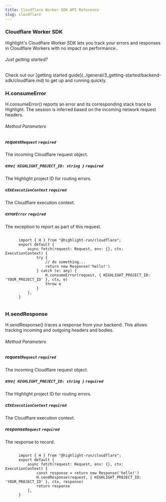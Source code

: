 ```yaml
---
title: Cloudflare Worker SDK API Reference
slug: cloudflare
---
```


<section className="section">
  <div className="left">
    <h3>Cloudflare Worker SDK</h3>
    <p>
      Highlight's Cloudflare Worker SDK lets you track your errors and responses in Cloudflare Workers
with no impact on performance..
    </p>
  </div>
  <div className="right">
    <h6>Just getting started?</h6>
    <p>Check out our [getting started guide](../general/3_getting-started/backend-sdk/cloudflare.md) to get up and running quickly.</p>
  </div>
</section>

<section className="section">
  <div className="left">
    <h3>H.consumeError</h3> 
    <p>H.consumeError() reports an error and its corresponding stack trace to Highlight. The session is inferred based on the incoming network request headers.</p>
    <h6>Method Parameters</h6>
    <aside className="parameter">
      <h5>request<code>Request</code> <code>required</code></h5>
      <p>The incoming Cloudflare request object.</p>
    </aside>
    <aside className="parameter">
      <h5>env<code>{ HIGHLIGHT_PROJECT_ID: string }</code> <code>required</code></h5>
      <p>The Highlight project ID for routing errors.</p>
    </aside>
    <aside className="parameter">
      <h5>ctx<code>ExecutionContext</code> <code>required</code></h5>
      <p>The Cloudflare execution context.</p>
    </aside>
    <aside className="parameter">
      <h5>error<code>Error</code> <code>required</code></h5>
      <p>The exception to report as part of this request.</p>
    </aside>
  </div>
  <div className="right">
    <code>
      import { H } from "@highlight-run/cloudflare";
      export default {
          async fetch(request: Request, env: {}, ctx: ExecutionContext) {
              try {
                  // do something...
                  return new Response('hello!')
              } catch (e: any) {
                  H.consumeError(request, { HIGHLIGHT_PROJECT_ID: 'YOUR_PROJECT_ID' }, ctx, e)
                  throw e
              }
          },
      }
    </code>
  </div>
</section>

<section className="section">
  <div className="left">
    <h3>H.sendResponse</h3> 
    <p>H.sendResponse() traces a response from your backend. This allows tracking incoming and outgoing headers and bodies.</p>
    <h6>Method Parameters</h6>
    <aside className="parameter">
      <h5>request<code>Request</code> <code>required</code></h5>
      <p>The incoming Cloudflare request object.</p>
    </aside>
    <aside className="parameter">
      <h5>env<code>{ HIGHLIGHT_PROJECT_ID: string }</code> <code>required</code></h5>
      <p>The Highlight project ID for routing errors.</p>
    </aside>
    <aside className="parameter">
      <h5>ctx<code>ExecutionContext</code> <code>required</code></h5>
      <p>The Cloudflare execution context.</p>
    </aside>
    <aside className="parameter">
      <h5>response<code>Request</code> <code>required</code></h5>
      <p>The response to record.</p>
    </aside>
  </div>
  <div className="right">
    <code>
      import { H } from "@highlight-run/cloudflare";
      export default {
          async fetch(request: Request, env: {}, ctx: ExecutionContext) {
              const response = return new Response('hello!')
              H.sendResponse(request, { HIGHLIGHT_PROJECT_ID: 'YOUR_PROJECT_ID' }, ctx, response)
              return response
          },
      }
    </code>
  </div>
</section>

